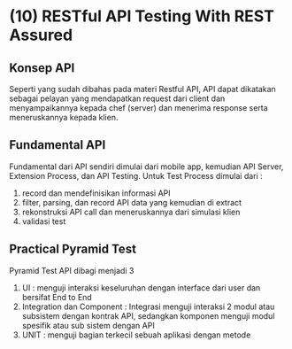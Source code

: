# (10) RESTful API Testing With REST Assured

## Konsep API
Seperti yang sudah dibahas pada materi Restful API, API dapat dikatakan sebagai pelayan yang mendapatkan
request dari client dan menyampaikannya kepada chef (server) dan menerima response serta meneruskannya kepada klien.

## Fundamental API
Fundamental dari API sendiri dimulai dari mobile app, kemudian API Server, Extension Process, dan API Testing.
Untuk Test Process dimulai dari :
1. record dan mendefinisikan informasi API
2. filter, parsing, dan record API data yang kemudian di extract
3. rekonstruksi API call dan meneruskannya dari simulasi klien
4. validasi test

## Practical Pyramid Test
Pyramid Test API dibagi menjadi 3
1. UI : menguji interaksi keseluruhan dengan interface dari user dan bersifat End to End
2. Integration dan Component : Integrasi menguji interaksi 2 modul atau subsistem dengan kontrak API, sedangkan
komponen menguji modul spesifik atau sub sistem dengan API
3. UNIT : menguji bagian terkecil sebuah aplikasi dengan metode